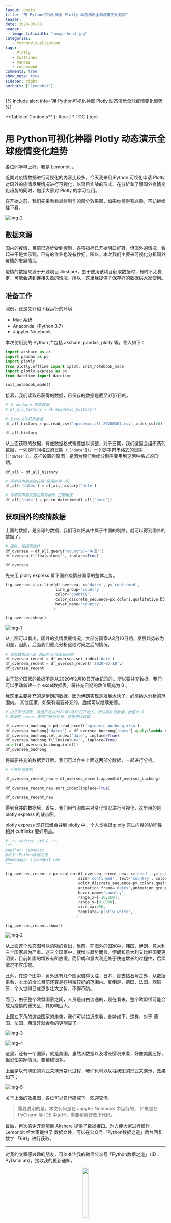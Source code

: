 ```yaml
---
layout: posts
title: "用 Python可视化神器 Plotly 动态演示全球疫情变化趋势"
teaser:
date: 2020-03-08
header:
   image_fullwidth: "image-head.jpg"
categories:
   - PythonVisualization
tags:    
   - Plotly
   - Cufflinks
   - Pandas
   - recommend    
comments: true
show_meta: true
sidebar: right
authors: ["Lemonbit"]
---
```


{% include alert info='用 Python可视化神器 Plotly 动态演示全球疫情变化趋势' %}

<div class="panel radius" markdown="1">
**Table of Contents**
{: #toc }
*  TOC
{:toc}
</div>

# 用 Python可视化神器 Plotly 动态演示全球疫情变化趋势

各位同学早上好，我是 Lemonbit 。

近期对疫情数据进行可视化的内容比较多，今天我来用 Python 可视化申请 Plotly 对国外的疫情发展情况进行可视化，以项目实战的形式，在分析和了解国外疫情变化趋势的同时，加深大家对 Plotly 的学习应用。

在开始之前，我们先来看看最终制作的部分效果图，如果你觉得有兴趣，不妨继续往下看。

![img-2](/images/posts/20200307-epidemic-plotly/2.gif)

## 数据来源

国内的疫情，目前已逐步受到控制，各项指标已开始明显好转，但国外的情况，看起来不是太乐观，已有的作业也没有抄好，所以，本次我们主要来可视化分析国外疫情的发展情况。

疫情的数据来源于开源项目 Akshare，由于使用该项目获取数据时，有时不太稳定，可能会遇到连接失败的情况，所以，这里我提供了保存好的数据供大家使用。

## 准备工作

照例，还是先介绍下我运行的环境

* Mac 系统
* Anaconda（Python 3.7）
* Jupyter Notebook

本次使用到的 Python 库包括 akshare, pandas, plotly 等，导入如下：

```python
import akshare as ak
import pandas as pd
import plotly
from plotly.offline import iplot, init_notebook_mode
import plotly.express as px
from datetime import datetime

init_notebook_mode()
```

接着，我们读取已获得的数据，已保存的数据是截至3月7日的。

```python
# 从 akshare 获取数据
# df_all_history = ak.epidemic_history()

# 从csv文件获取数据
df_all_history = pd.read_csv('epidemic_all_20200307.csv',index_col=0)

df_all_history
```

从上面获取的数据，有些数据格式需要加以调整，对于日期，我们这里会组织两列数据，一列是时间格式的日期（ `['date']`），一列是字符串格式的日期 (`['dates']`)。这样设置的原因，是因为我们后续分别需要用到这两种格式的日期。

```python
df_all = df_all_history

# 将字符串格式的日期 另保存为一列
df_all['dates'] = df_all_history['date']

# 将字符串格式的日期转换为 日期格式
df_all['date'] = pd.to_datetime(df_all['date'])
```

## 获取国外的疫情数据

上面的数据，是全球的数据，我们可以把其中属于中国的剔除，就可以得到国外的数据了。

```python
# 国外，按国家统计
df_oversea = df_all.query("country!='中国'") 
df_oversea.fillna(value="", inplace=True)

df_oversea
```

先来用 plotly express 看下国外疫情分国家的整体走势。

```python
fig_oversea = px.line(df_oversea, x='dates', y='confirmed',
                      line_group='country',
                      color='country',
                      color_discrete_sequence=px.colors.qualitative.D3,
                      hover_name='country',
                     )

fig_oversea.show()
```

![img-1](/images/posts/20200307-epidemic-plotly/1.png)

从上图可以看出，国外的疫情发展情况，大部分国家从2月10日期，发展趋势较为明显，因此，后面我们重点分析这段时间之后的情况。

```python
# 现有数据演示从 2020年2月10日开始
df_oversea_recent = df_oversea.set_index('date')
df_oversea_recent = df_oversea_recent['2020-02-10':]
df_oversea_recent
```

由于部分国家的数据不是从2020年2月10日开始记录的，所以要补充数据。我们可以手动新建一个 excel数据表，将补充日期的数值填充为 0 。

我这里主要补充的是伊朗的数据，因为伊朗实现是发展太快了，必须纳入分析的范围内。
其他国家，如果有需要补充的，后续可以继续完善。

```python
# 由于部分国家，数据不是从2020年2月10日开始的，所以要补充数据，数值为 0
# 数据在 excel 表格中进行补充，这里进行读取

df_oversea_buchong = pd.read_excel('epidemic_buchong.xlsx')
df_oversea_buchong['dates'] = df_oversea_buchong['date'].apply(lambda x:x.strftime('%Y-%m-%d'))
df_oversea_buchong.set_index('date', inplace=True)
df_oversea_buchong.fillna(value="", inplace=True)
print(df_oversea_buchong.info())
df_oversea_buchong
```

将需要补充的数据弄好后，我们可以合并上面这两部分数据，一起进行分析。

```python
# 合并补充数据

df_oversea_recent_new = df_oversea_recent.append(df_oversea_buchong)

df_oversea_recent_new.sort_index(inplace=True)

df_oversea_recent_new
```

得到合并的数据后，首先，我们用气泡图来对变化情况进行可视化，这里用的是 plotly express 的散点图。

plotly express 现在已经合并到 plotly 中，个人觉得跟 plotly 原生内容的协同性相对 cufflinks 要好用点。

```python
# -*- coding: utf-8 -*-
"""
@Author: Lemonbit
@出品：Python数据之道
@Homepage: liyangbit.com
"""

fig_oversea_recent = px.scatter(df_oversea_recent_new, x='dead', y='confirmed',
                                size='confirmed', text='country', color='country',
                                color_discrete_sequence=px.colors.qualitative.Light24,
                                animation_frame='dates',animation_group='country',
                                hover_name='country',
                                range_x=[-10,260],
                                range_y=[0,8000],
                                size_max=50,
                                template='plotly_white',
                               )

fig_oversea_recent.show()
```

![img-2](/images/posts/20200307-epidemic-plotly/2.gif)

从上面这个动态图可以清晰的看出，当前，在海外的国家中，韩国、伊朗、意大利三个国家最为严重。这三个国家中，就增长趋势而言，伊朗和意大利又比韩国要更明显，目前韩国的增长有所放缓，而伊朗和意大利还处于快速增长的过程中，后续情况不容乐观。

此外，在这个图中，另外还有几个国家值得关注，日本，除去钻石号之外，从数据来看，本土的增长目前还算是在稍微较好的范围内。反倒是，德国、法国、西班牙，个人觉得已成逐步壮大之势，不得不防。

而且，由于整个欧盟国家之间，人员是自由流通的，现在看来，整个欧盟很可能会成为疫情的重灾区，其影响巨大。

上图左下角的这些国家的走势，我们可以拉近来看，走势如下，这样，对于 德国、法国、西班牙就会看的更明显了。

![img-3](/images/posts/20200307-epidemic-plotly/3.gif)

![img-4](/images/posts/20200307-epidemic-plotly/4.png)

这里，还有一个国家，就是美国，虽然从数据以及增长情况来看，好像美国还好，但恐怕实际情况，要糟糕很多。

上面是以气泡图的方式来演示变化过程，我们也可以以柱状图的形式来演示，效果如下：

![img-5](/images/posts/20200307-epidemic-plotly/5.gif)

关于上面的效果图，各位可以自行研究下，欢迎交流。

>需要说明的是，本文代码是在 Jupyter Notebook 中运行的， 如果是在 PyCharm 等 IDE 中运行，需要稍微修改下代码。

最后，再次感谢开源项目 Akshare 提供了数据接口。为方便大家进行操作，Lemonbit 给大家提供了 数据文件，可以在公众号「Python数据之道」后台回复数字 「691」进行获取。

---

对我的文章感兴趣的朋友，可以关注我的微信公众号「Python数据之道」（ID：PyDataLab），接收我的更新通知。

<div align="center">
    <img src="/images/qrcode.jpg" width="20%">
</div>
